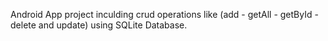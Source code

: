 Android App project inculding crud operations like (add - getAll - getById - delete and update) using SQLite Database.

